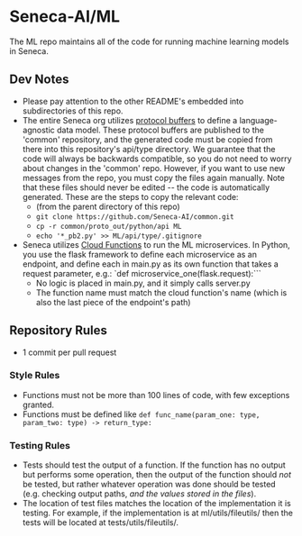 # Seneca-AI/ML

The ML repo maintains all of the code for running machine learning models in Seneca.

## Dev Notes
* Please pay attention to the other README's embedded into subdirectories of this repo.
* The entire Seneca org utilizes [protocol buffers](https://developers.google.com/protocol-buffers) to define a language-agnostic data model.  These protocol buffers are published to the 'common' repository, and the generated code must be copied from there into this repository's api/type directory.  We guarantee that the code will always be backwards compatible, so you do not need to worry about changes in the 'common' repo.  However, if you want to use new messages from the repo, you must copy the files again manually.  Note that these files should never be edited -- the code is automatically generated. These are the steps to copy the relevant code:
    * (from the parent directory of this repo)
    * `git clone https://github.com/Seneca-AI/common.git`
    * `cp -r common/proto_out/python/api ML`
    * `echo '*_pb2.py' >> ML/api/type/.gitignore`
* Seneca utilizes [Cloud Functions](https://cloud.google.com/functions) to run the ML microservices.  In Python, you use the flask framework to define each microservice as an endpoint, and define each in main.py as its own function that takes a request parameter, e.g.: `def microservice_one(flask.request):```
    *  No logic is placed in main.py, and it simply calls server.py
    *  The function name must match the cloud function's name (which is also the last piece of the endpoint's path)


## Repository Rules
* 1 commit per pull request

### Style Rules
* Functions must not be more than 100 lines of code, with few exceptions granted.
* Functions must be defined like
` def func_name(param_one: type, param_two: type) -> return_type: `

### Testing Rules
* Tests should test the output of a function.  If the function has no output but performs some operation, then the output of the function should _not_ be tested, but rather whatever operation was done should be tested (e.g. checking output paths, _and the values stored in the files_).
* The location of test files matches the location of the implementation it is testing.  For example, if the implementation is at ml/utils/fileutils/ then the tests will be located at tests/utils/fileutils/.